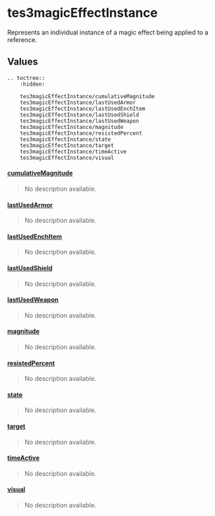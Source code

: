# tes3magicEffectInstance

Represents an individual instance of a magic effect being applied to a reference.

## Values

```eval_rst
.. toctree::
    :hidden:

    tes3magicEffectInstance/cumulativeMagnitude
    tes3magicEffectInstance/lastUsedArmor
    tes3magicEffectInstance/lastUsedEnchItem
    tes3magicEffectInstance/lastUsedShield
    tes3magicEffectInstance/lastUsedWeapon
    tes3magicEffectInstance/magnitude
    tes3magicEffectInstance/resistedPercent
    tes3magicEffectInstance/state
    tes3magicEffectInstance/target
    tes3magicEffectInstance/timeActive
    tes3magicEffectInstance/visual
```

#### [cumulativeMagnitude](tes3magicEffectInstance/cumulativeMagnitude.md)

> No description available.

#### [lastUsedArmor](tes3magicEffectInstance/lastUsedArmor.md)

> No description available.

#### [lastUsedEnchItem](tes3magicEffectInstance/lastUsedEnchItem.md)

> No description available.

#### [lastUsedShield](tes3magicEffectInstance/lastUsedShield.md)

> No description available.

#### [lastUsedWeapon](tes3magicEffectInstance/lastUsedWeapon.md)

> No description available.

#### [magnitude](tes3magicEffectInstance/magnitude.md)

> No description available.

#### [resistedPercent](tes3magicEffectInstance/resistedPercent.md)

> No description available.

#### [state](tes3magicEffectInstance/state.md)

> No description available.

#### [target](tes3magicEffectInstance/target.md)

> No description available.

#### [timeActive](tes3magicEffectInstance/timeActive.md)

> No description available.

#### [visual](tes3magicEffectInstance/visual.md)

> No description available.
